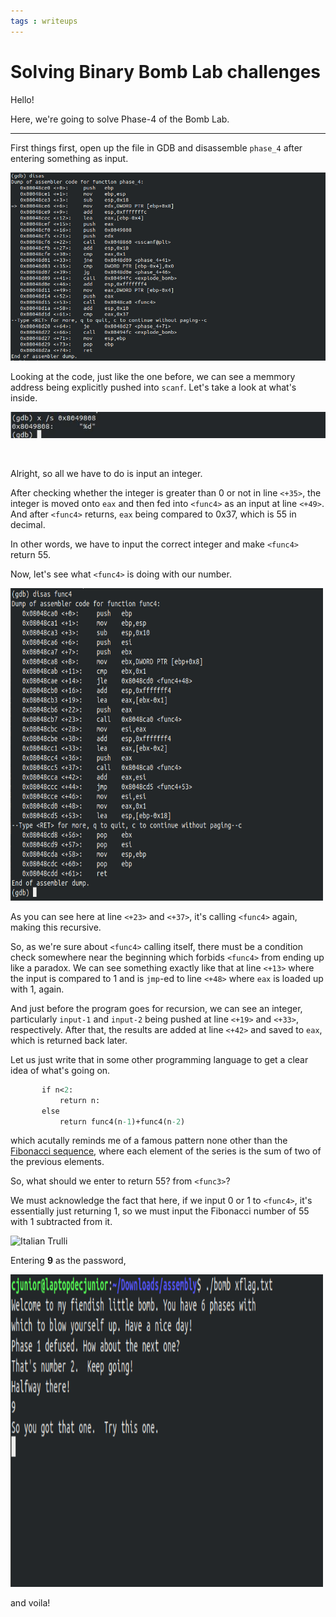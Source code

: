 ```yaml
---
tags : writeups
---
```



# Solving Binary Bomb Lab challenges

Hello!

Here, we're going to solve Phase-4 of the Bomb Lab.

_________________


First things first, open up the file in GDB and disassemble `phase_4` after entering something as input.


![4-2](../../images/binarybomblabs/4-2.png)

Looking at the code, just like the one before, we can see a memmory address being explicitly pushed into `scanf`. Let's take a look at what's inside.

![4-1](../../images/binarybomblabs/4-1.jpg)

&nbsp;

Alright, so all we have to do is input an integer.


After checking whether the integer is greater than 0 or not in line `<+35>`, the integer is moved onto `eax` and then fed into `<func4>` as an input at line `<+49>`. And after `<func4>` returns, `eax` being compared to 0x37, which is 55 in decimal. 

In other words, we have to input the correct integer and make `<func4>` return 55.

Now, let's see what `<func4>` is doing with our number.

<img src="/images/binarybomblabs/4-3.png" alt="Italian Trulli" width="500" height="500">

As you can see here at line `<+23>` and `<+37>`, it's calling `<func4>` again, making this recursive.

So, as we're sure about `<func4>` calling itself, there must be a condition check somewhere near the beginning which forbids `<func4>` from ending up like a paradox.
We can see something exactly like that at line `<+13>` where the input is compared to 1 and is `jmp`-ed to line `<+48>` where `eax` is loaded up with 1, again.


And just before the program goes for recursion, we can see an integer, particularly `input-1` and `input-2` being pushed at line `<+19>` and `<+33>`, respectively. After that, the results are added at line `<+42>` and saved to `eax`, which is returned back later.

Let us just write that in some other programming language to get a clear idea of what's going on.

```def func4(n): 
	   if n<2:
	   	   return n:
	   else
		   return func4(n-1)+func4(n-2)

```
which acutally reminds me of a famous pattern none other than the [Fibonacci sequence](https://en.wikipedia.org/wiki/Fibonacci_number), where each element of the series is the sum of two of the previous elements.

So, what should we enter to return 55? from `<func3>`?

We must acknowledge the fact that here, if we input 0 or 1 to `<func4>`, it's essentially just returning 1, so we must input the Fibonacci number of 55 with 1 subtracted from it.


<img src="/images/binarybomblabs/4-4.png" alt="Italian Trulli" width="500" height="500">

Entering **9** as the password, 

<img src="/images/binarybomblabs/4-5.png" alt="Italian Trulli" width="500" height="500">

and voila!


